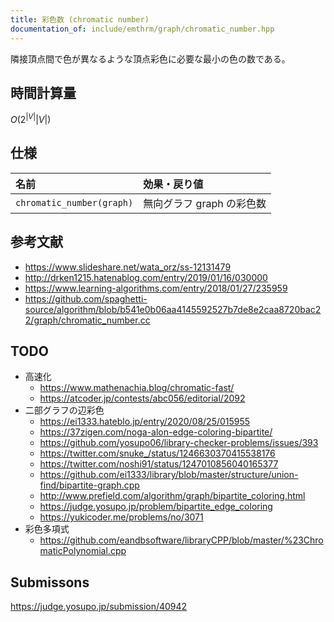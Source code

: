 ```yaml
---
title: 彩色数 (chromatic number)
documentation_of: include/emthrm/graph/chromatic_number.hpp
---
```


隣接頂点間で色が異なるような頂点彩色に必要な最小の色の数である。


## 時間計算量

$O(2^{\lvert V \rvert} \lvert V \rvert)$


## 仕様

|名前|効果・戻り値|
|:--|:--|
|`chromatic_number(graph)`|無向グラフ $\mathrm{graph}$ の彩色数|


## 参考文献

- https://www.slideshare.net/wata_orz/ss-12131479
- http://drken1215.hatenablog.com/entry/2019/01/16/030000
- https://www.learning-algorithms.com/entry/2018/01/27/235959
- https://github.com/spaghetti-source/algorithm/blob/b541e0b06aa4145592527b7de8e2caa8720bac22/graph/chromatic_number.cc


## TODO

- 高速化
  - https://www.mathenachia.blog/chromatic-fast/
  - https://atcoder.jp/contests/abc056/editorial/2092
- 二部グラフの辺彩色
  - https://ei1333.hateblo.jp/entry/2020/08/25/015955
  - https://37zigen.com/noga-alon-edge-coloring-bipartite/
  - https://github.com/yosupo06/library-checker-problems/issues/393
  - https://twitter.com/snuke_/status/1246630370415538176
  - https://twitter.com/noshi91/status/1247010856040165377
  - https://github.com/ei1333/library/blob/master/structure/union-find/bipartite-graph.cpp
  - http://www.prefield.com/algorithm/graph/bipartite_coloring.html
  - https://judge.yosupo.jp/problem/bipartite_edge_coloring
  - https://yukicoder.me/problems/no/3071
- 彩色多項式
  - https://github.com/eandbsoftware/libraryCPP/blob/master/%23ChromaticPolynomial.cpp


## Submissons

https://judge.yosupo.jp/submission/40942
